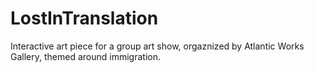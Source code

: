 # LostInTranslation
Interactive art piece for a group art show, orgaznized by Atlantic Works Gallery, themed around immigration.
